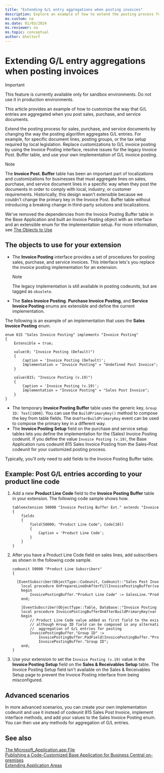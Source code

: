 ```yaml
---
title: "Extending G/L entry aggregations when posting invoices"
description: Explore an example of how to extend the posting process for sales, purchase, and service documents.
ms.custom: na
ms.date: 01/03/2024
ms.reviewer: na
ms.topic: conceptual
author: bholtorf
---
```


# Extending G/L entry aggregations when posting invoices

> [!IMPORTANT]
> This feature is currently available only for sandbox environments. Do not use it in production environments.

This article provides an example of how to customize the way that G/L entries are aggregated when you post sales, purchase, and service documents.

Extend the posting process for sales, purchase, and service documents by changing the way the posting algorithm aggregates G/L entries. For example, for specific document lines, posting groups, or the tax setup required by local legislation. Replace customizations to G/L invoice posting by using the Invoice Posting interface, resolve issues for the legacy Invoice Post. Buffer table, and use your own implementation of G/L invoice posting.

> [!NOTE]
> The **Invoice Post. Buffer** table has been an important part of localizations and customizations for businesses that must aggregate lines on sales, purchase, and service document lines in a specific way when they post the documents in order to comply with local, industry, or customer requirements. Historically, this design wasn't extensible because we couldn't change the primary key in the Invoice Post. Buffer table without introducing a breaking change in third-party solutions and localizations.
>
> We've removed the dependencies from the Invoice Posting Buffer table in the Base Application and built an Invoice Posting object with an interface and an extensible enum for the implementation setup. For more information, see [The Objects to Use](devenv-invoice-posting-example.md#the-objects-to-use-for-your-extension)

## The objects to use for your extension

* The **Invoice Posting** interface provides a set of procedures for posting sales, purchase, and service invoices. This interface lets's you replace the invoice posting implementation for an extension. 
   > [!NOTE]
   > The legacy implementation is still available in posting codeunits, but are tagged as `obsolete`.
* The **Sales Invoice Posting**. **Purchase Invoice Posting**, and **Service Invoice Posting** enums are extensible and define the current implementation. 

The following is an example of an implementation that uses the **Sales Invoice Posting** enum.

```AL
enum 815 "Sales Invoice Posting" implements "Invoice Posting" 
{ 
    Extensible = true; 

    value(0; "Invoice Posting (Default)") 
    { 
        Caption = 'Invoice Posting (Default)'; 
        Implementation = "Invoice Posting" = "Undefined Post Invoice"; 
    } 

    value(815; "Invoice Posting (v.19)") 
    { 
        Caption = 'Invoice Posting (v.19)'; 
        Implementation = "Invoice Posting" = "Sales Post Invoice"; 
    } 
} 
```

* The temporary **Invoice Posting Buffer** table uses the generic key, `Group ID: Text[1000]`. You can use the `BuildPrimaryKey()` method to compose the key from table fields. The `OnAfterBuildPrimaryKey` event can be used to compose the primary key in a different way. 
* The **Invoice Posting Setup** field on the purchase and service setup tables lets you define the implementation for the (Sales) Invoice Posting codeunit. If you define the value `Invoice Posting (v.19)`, the Base Application runs codeunit 815 Sales Invoice Posting from the Sales-Post codeunit for your customized posting process. 

Typically, you'll only need to add fields to the Invoice Posting Buffer table.

## Example: Post G/L entries according to your product line code

1. Add a new **Product Line Code** field to the **Invoice Posting Buffer** table in your extension. The following code sample shows how.

    ```AL
    tableextension 50000 "Invoice Posting Buffer Ext." extends "Invoice Posting Buffer" 
    { 
        fields 
        { 
            field(50000; "Product Line Code"; Code[10]) 
            { 
                Caption = 'Product Line Code'; 
            } 
        } 
    } 
    ```

2. After you have a Product Line Code field on sales lines, add subscribers as shown in the following code sample.

    ```AL
    codeunit 50000 "Product Line Subscribers" 
    { 
      
      [EventSubscriber(ObjectType::Codeunit, Codeunit::"Sales Post Invoice", 'OnPrepareLineOnAfterFillInvoicePostingBuffer', '', false, false)] 
        local procedure OnPrepareLineOnAfterFillInvoicePostingBuffer(var InvoicePostingBuffer: Record "Invoice Posting Buffer"; SalesLine: Record "Sales Line") 
        begin 
            InvoicePostingBuffer."Product Line Code" := SalesLine."Product Line Code"; 
        end; 
    
        [EventSubscriber(ObjectType::Table, Database::"Invoice Posting Buffer", 'OnAfterBuildPrimaryKey', '', false, false)] 
        local procedure InvoicePostingBufferOnAfterBuildPrimaryKey(var InvoicePostingBuffer: Record "Invoice Posting Buffer") 
        begin 
            // Product Line Code value added as first field to the existing primary key as example 
            // although Hroup ID field can be composed in any alternative way to support another sorting and 
            //  aggregation of G/L entries for posting 
            InvoicePostingBuffer."Group ID" := 
                InvoicePostingBuffer.PadField(InvoicePostingBuffer."Product Line Code", MaxStrLen(InvoicePostingBuffer."Product Line Code")) + 
                InvoicePostingBuffer."Group ID"; 
        end; 
    }
    ```

3. Use your extension to set the `Invoice Posting (v.19)` value in the **Invoice Posting Setup** field on the **Sales & Receivables Setup** table. The Invoice Posting Setup field isn't available on the Sales & Receivables Setup page to prevent the Invoice Posting interface from being misconfigured.

## Advanced scenarios

In more advanced scenarios, you can create your own implementation codeunit and use it instead of codeunit 815 Sales Post Invoice, implement interface methods, and add your values to the Sales Invoice Posting enum. You can then use any methods for aggregation of G/L entries.

## See also
[The Microsoft_Application.app File](devenv-application-app-file.md)  
[Publishing a Code-Customized Base Application for Business Central on-premises](devenv-publish-code-customization.md)  
[Extending Application Areas](devenv-extending-application-areas.md)  
